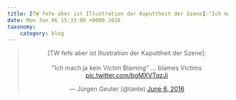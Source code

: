 ```yaml
---
title: [TW fefe aber ist Illustration der Kaputtheit der Szene]:"Ich mach ja kein Victim Blaming" ... blames Victims http://twitter.com/tante/status/739776700897210368/photo/1
date: Mon Jun 06 15:33:00 +0000 2016
taxonomy:
    category: blog
---
```

<blockquote class="twitter-tweet" align="center"><p lang="de" dir="ltr">[TW fefe aber ist Illustration der Kaputtheit der Szene]:<br><br>&quot;Ich mach ja kein Victim Blaming&quot; ... blames Victims <a href="http://twitter.com/tante/status/739776700897210368/photo/1">pic.twitter.com/bgMXVTqzJi</a></p>&mdash; Jürgen Geuter (@tante) <a href="https://twitter.com/tante/status/739776700897210368">June 6, 2016</a></blockquote>

